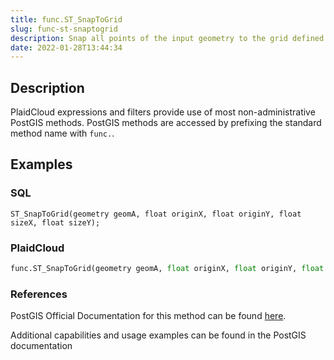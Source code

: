```yaml
---
title: func.ST_SnapToGrid
slug: func-st-snaptogrid
description: Snap all points of the input geometry to the grid defined by its origin and cell size
date: 2022-01-28T13:44:34
---
```



## Description


PlaidCloud expressions and filters provide use of most non-administrative PostGIS methods. PostGIS methods are accessed by prefixing the standard method name with `func.`.



## Examples


### SQL



```
ST_SnapToGrid(geometry geomA, float originX, float originY, float sizeX, float sizeY);
```


### PlaidCloud



```python
func.ST_SnapToGrid(geometry geomA, float originX, float originY, float sizeX, float sizeY)
```


### References


PostGIS Official Documentation for this method can be found [here](https://postgis.net/docs/manual-3.1/ST_SnapToGrid.html).



Additional capabilities and usage examples can be found in the PostGIS documentation

